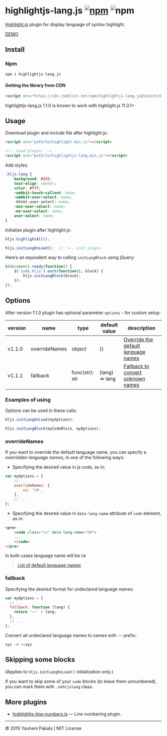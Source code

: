 # highlightjs-lang.js [![npm](https://img.shields.io/npm/v/highlightjs-lang.js.svg)](https://www.npmjs.com/package/highlightjs-lang.js) ![npm](https://img.shields.io/npm/dw/highlightjs-lang.js.svg)

[Highlight.js](https://github.com/highlightjs/highlight.js) plugin for display language of syntax highlight.

[DEMO](https://wcoder.github.io/highlightjs-lang.js/)

## Install

### Npm

```bash
npm i highlightjs-lang.js
```

#### Getting the library from CDN

```html
<script src="https://cdn.jsdelivr.net/npm/highlightjs-lang.js@latest/dist/highlightjs-lang.min.js"></script>
```

highlightjs-lang.js 1.1.0 is known to work with highlight.js 11.3.1+

## Usage

Download plugin and include file after highlight.js:

```html
<script src="path/to/highlight.min.js"></script>

<!-- Load plugin: -->
<script src="path/to/highlightjs-lang.min.js"></script>
```

Add styles:

```css
.hljs-lang {
    background: #333;
    text-align: center;
    color: #fff;
    -webkit-touch-callout: none;
    -webkit-user-select: none;
    -khtml-user-select: none;
    -moz-user-select: none;
    -ms-user-select: none;
    user-select: none;
}
```

Initialize plugin after highlight.js:

```js
hljs.highlightAll();

hljs.initLangOnLoad();  //  <-- init plugin
```

Here’s an equivalent way to calling `initLangBlock` using jQuery:

```js
$(document).ready(function() {
    $('code.hljs').each(function(i, block) {
        hljs.initLangBlock(block);
    });
});
```

## Options

After version 1.1.0 plugin has optional parameter `options` - for custom setup:

version | name          | type    | default value | description
--------|---------------|---------|---------------|-----------------------
v1.1.0  | overrideNames | object  | {}            | [Override the default language names](#overrideNames)
v1.1.1  | fallback    | func(str): str | (lang) => lang | [Fallback to convert unknown names](#fallback)

### Examples of using

Options can be used in these calls:

```js
hljs.initLangOnLoad(myOptions);
```

```js
hljs.initLangBlock(myCodeBlock, myOptions);
```

### overrideNames

If you want to override the default language name, you can specify a _overridden language names_, in one of the following ways:

- Specifying the desired value in js code, as in:

```js
var myOptions = {
    // ...
    overrideNames: {
        cs: 'C#',
    },
    // ...
};
```

- Specifying the desired value in `data-lang-name` attribute of `code` element, as in:

```html
<pre>
    <code class="cs" data-lang-name="C#">
    ...
    </code>
</pre>
```

In both cases language name will be `C#`.

> [List of default language names](https://github.com/wcoder/highlightjs-lang.js/blob/master/src/highlightjs-lang.js#L4-L10)

### fallback

Specifying the desired format for undeclared language names:

```js
var myOptions = {
  // ...
  fallback: function (lang) {
    return '~~' + lang;
  },
  // ...
};
```

Convert all undeclared language names to names with `~~` prefix:

```
xyz -> ~~xyz
```

## Skipping some blocks

(Applies to `hljs.initLangOnLoad()` initialization only.)

If you want to skip some of your `code` blocks (to leave them unnumbered), you can mark them with `.nohljslang` class.

## More plugins

- [highlightjs-line-numbers.js](https://github.com/wcoder/highlightjs-line-numbers.js) — Line numbering plugin.

---
&copy; 2015 Yauheni Pakala | MIT License
